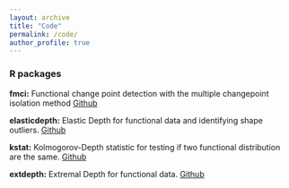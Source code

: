 ```yaml
---
layout: archive
title: "Code"
permalink: /code/
author_profile: true
---
```


### R packages

__fmci:__ Functional change point detection with the multiple changepoint isolation method [Github](https://github.com/trevor-harris/fmci)

__elasticdepth:__ Elastic Depth for functional data and identifying shape outliers. [Github](https://github.com/trevor-harris/elasticdepth)

__kstat:__ Kolmogorov-Depth statistic for testing if two functional distribution are the same. [Github](https://github.com/trevor-harris/kstat)

__extdepth:__ Extremal Depth for functional data. [Github](https://github.com/trevor-harris/extdepth)
